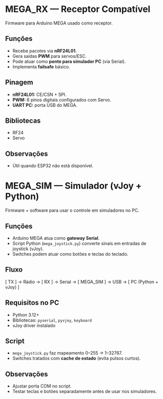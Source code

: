 # MEGA_RX — Receptor Compatível

Firmware para Arduino MEGA usado como receptor.

## Funções
- Recebe pacotes via **nRF24L01**.
- Gera saídas **PWM** para servos/ESC.
- Pode atuar como **ponte para simulador PC** (via Serial).
- Implementa **failsafe** básico.

## Pinagem
- **nRF24L01:** CE/CSN + SPI.
- **PWM:** 6 pinos digitais configurados com Servo.
- **UART PC:** porta USB do MEGA.

## Bibliotecas
- RF24
- Servo

## Observações
- Útil quando ESP32 não está disponível.

# MEGA_SIM — Simulador (vJoy + Python)

Firmware + software para usar o controle em simuladores no PC.

## Funções
- Arduino MEGA atua como **gateway Serial**.
- Script Python (`mega_joystick.py`) converte sinais em entradas de joystick (vJoy).
- Switches podem atuar como botões e teclas do teclado.

## Fluxo
[ TX ] → Rádio → [ RX ] → Serial → [ MEGA_SIM ] → USB → [ PC (Python + vJoy) ]

## Requisitos no PC
- Python 3.12+
- Bibliotecas: `pyserial`, `pyvjoy`, `keyboard`
- vJoy driver instalado

## Script
- `mega_joystick.py` faz mapeamento 0–255 → 1–32767.
- Switches tratados com **cache de estado** (evita pulsos curtos).

## Observações
- Ajustar porta COM no script.
- Testar teclas e botões separadamente antes de usar nos simuladores.

